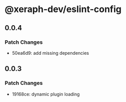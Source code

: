 # @xeraph-dev/eslint-config

## 0.0.4

### Patch Changes

- 50ea6d9: add missing dependencies

## 0.0.3

### Patch Changes

- 19168ce: dynamic plugin loading
